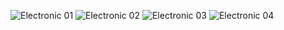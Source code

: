 ![Electronic 01](https://github.com/kongarasan/Unique_Page_Projects/assets/117347101/823e659c-5acf-45e1-9e37-5edcb361b62a)
![Electronic 02](https://github.com/kongarasan/Unique_Page_Projects/assets/117347101/8879dc98-934e-4532-ad7f-0104436696e0)
![Electronic 03](https://github.com/kongarasan/Unique_Page_Projects/assets/117347101/742ed486-4f51-489c-a9f2-b43988c9f3d8)
![Electronic 04](https://github.com/kongarasan/Unique_Page_Projects/assets/117347101/858c5689-c901-46a6-9b18-d63c6d13baf9)

